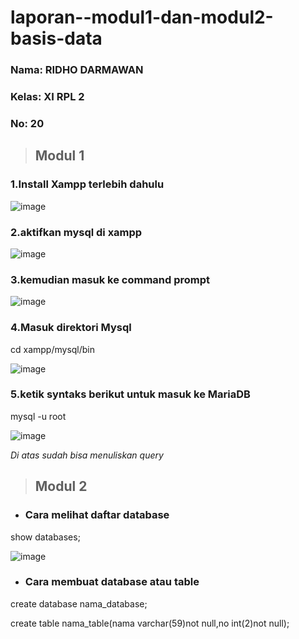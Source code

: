 # laporan--modul1-dan-modul2-basis-data
### Nama: RIDHO DARMAWAN
### Kelas: XI RPL 2
### No: 20

>## Modul 1

### 1.Install Xampp terlebih dahulu

![image](https://user-images.githubusercontent.com/92255670/190301531-fff847a3-2912-499c-90dc-98b112097e43.png)


### 2.aktifkan mysql di xampp

![image](https://user-images.githubusercontent.com/92255670/190300828-bc545470-06b3-49e6-86c7-2a8d147eab8f.png)

### 3.kemudian masuk ke command prompt 

![image](https://user-images.githubusercontent.com/92255670/190300950-b3c6cf63-dc30-454a-88ea-089139b4a69b.png)

### 4.Masuk direktori Mysql 


cd xampp/mysql/bin


![image](https://user-images.githubusercontent.com/92255670/190303407-b4246b76-6ec3-4c79-af39-114aecb26db5.png)

### 5.ketik syntaks berikut untuk masuk ke MariaDB

mysql -u root


![image](https://user-images.githubusercontent.com/92255670/190308626-753b3710-6ba3-4ce7-8e66-224a08e8780a.png)

*Di atas sudah bisa menuliskan query*



>## Modul 2
- ### Cara melihat daftar database

show databases;


![image](https://user-images.githubusercontent.com/92255670/190309535-53e99a2d-071f-4b8a-a6b5-d7f9b6c4cd75.png)

- ### Cara membuat database atau table 

create database nama_database;


create table nama_table(nama varchar(59)not null,no int(2)not null);
